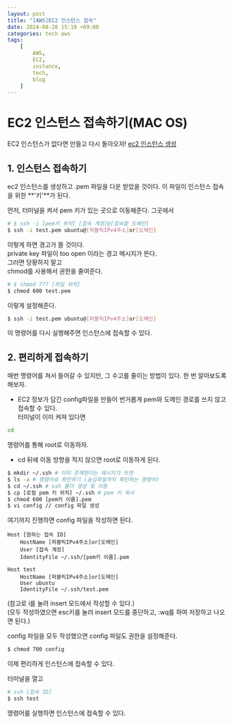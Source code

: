 ```yaml
---
layout: post
title: "[AWS]EC2 인스턴스 접속"
date: 2024-08-28 15:10 +09:00
categories: tech aws
tags:
    [
        AWS,
        EC2,
        instance,
        tech,
        blog
    ]
---
```


# EC2 인스턴스 접속하기(MAC OS)
EC2 인스턴스가 없다면 만들고 다시 돌아오자!
[ec2 인스턴스 생성](https://hyoonpark.github.io/posts/Create-EC2/)

## 1. 인스턴스 접속하기
ec2 인스턴스를 생성하고 .pem 파일을 다운 받았을 것이다.
이 파일이 인스턴스 접속을 위한 **'키'**가 된다.

먼저, 터미널을 켜서 pem 키가 있는 곳으로 이동해준다.
그곳에서
```bash
# $ ssh -i [pem키 위치] [접속 계정]@[접속할 도메인]
$ ssh -i test.pem ubuntu@[퍼블릭IPv4주소]or[도메인]
```
이렇게 하면 경고가 뜰 것이다.
<br>private key 파일이 too open 이라는 경고 메시지가 뜬다.
<br>그러면 당황하지 말고
<br>chmod를 사용해서 권한을 줄여준다.
```bash
# $ chmod 777 [파일 위치]
$ chmod 600 test.pem
```
이렇게 설정해준다.

```bash
$ ssh -i test.pem ubuntu@[퍼블릭IPv4주소]or[도메인]
```
이 명령어를 다시 실행해주면 인스턴스에 접속할 수 있다.

## 2. 편리하게 접속하기
매번 명령어를 쳐서 들어갈 수 있지만, 그 수고를 줄이는 방법이 있다. 한 번 알아보도록 해보자.

- EC2 정보가 담긴 config파일을 만들어 번거롭게 pem와 도메인 경로를 쓰지 않고 접속할 수 있다.
<br>터미널이 이미 켜져 있다면
```bash
cd
```
명령어를 통해 root로 이동하자.
- cd 뒤에 이동 방향을 적지 않으면 root로 이동하게 된다.


```bash
$ mkdir ~/.ssh # 이미 존재한다는 메시지가 뜨면
$ ls -a # 명령어로 확인하기 (숨김파일까지 확인하는 명령어)
$ cd ~/.ssh # ssh 폴더 생성 및 이동
$ cp [로컬 pem 키 위치] ~/.ssh # pem 키 복사
$ chmod 600 [pem키 이름].pem
$ vi config // config 파일 생성
```
여기까지 진행하면 config 파일을 작성하면 된다.

```
Host [원하는 접속 ID]
	HostName [퍼블릭IPv4주소]or[도메인]
	User [접속 계정]
	IdentityFile ~/.ssh/[pem키 이름].pem
```
```
Host test
	HostName [퍼블릭IPv4주소]or[도메인]
	User ubuntu
	IdentityFile ~/.ssh/test.pem
```
(참고로 i를 눌려 insert 모드에서 작성할 수 있다.)
<br>(모두 작성하였으면 esc키를 눌러 insert 모드를 중단하고, :wq를 하여 저장하고 나오면 된다.)

config 파일을 모두 작성했으면 config 파일도 권한을 설정해준다.
```bash
$ chmod 700 config
```

이제 편리하게 인스턴스에 접속할 수 있다.

터미널을 열고
```bash
# ssh [접속 ID]
$ ssh test
```
명령어를 실행하면 인스턴스에 접속할 수 있다.